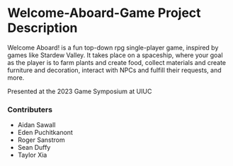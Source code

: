# Welcome-Aboard-Game Project Description
Welcome Aboard! is a fun top-down rpg single-player game, inspired by games like Stardew Valley. It takes place on a spaceship, where your goal as the player is to farm plants and create food, collect materials and create furniture and decoration, interact with NPCs and fulfill their requests, and more. 

Presented at the 2023 Game Symposium at UIUC

### Contributers
- Aidan Sawall
- Eden Puchitkanont
- Roger Sanstrom
- Sean Duffy
- Taylor Xia
